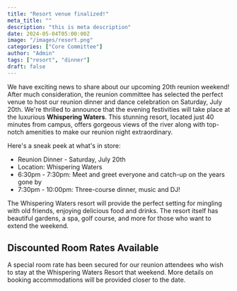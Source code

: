 ```yaml
---
title: "Resort venue finalized!"
meta_title: ""
description: "this is meta description"
date: 2024-05-04T05:00:00Z
image: "/images/resort.png"
categories: ["Core Committee"]
author: "Admin"
tags: ["resort", "dinner"]
draft: false
---
```


We have exciting news to share about our upcoming 20th reunion weekend! After much consideration, the reunion committee has selected the perfect venue to host our reunion dinner and dance celebration on Saturday, July 20th. We're thrilled to announce that the evening festivities will take place at the luxurious **Whispering Waters**. This stunning resort, located just 40 minutes from campus, offers gorgeous views of the river along with top-notch amenities to make our reunion night extraordinary.

Here's a sneak peek at what's in store:
 - Reunion Dinner - Saturday, July 20th
 - Location: Whispering Waters
 - 6:30pm - 7:30pm: Meet and greet everyone and catch-up on the years gone by
 - 7:30pm - 10:00pm: Three-course dinner, music and DJ!

The Whispering Waters resort will provide the perfect setting for mingling with old friends, enjoying delicious food and drinks. The resort itself has beautiful gardens, a spa, golf course, and more for those who want to extend the weekend.

## Discounted Room Rates Available
A special room rate has been secured for our reunion attendees who wish to stay at the Whispering Waters Resort that weekend. More details on booking accommodations will be provided closer to the date.
